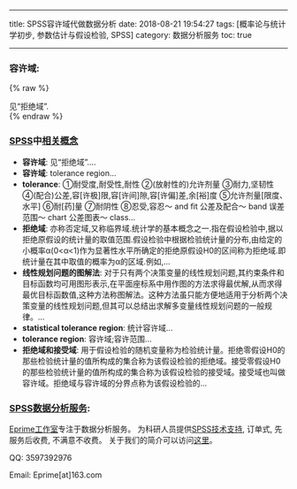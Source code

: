 
---
title: SPSS容许域代做数据分析
date: 2018-08-21 19:54:27
tags: [概率论与统计学初步, 参数估计与假设检验, SPSS]
category: 数据分析服务
toc: true

---



<span></span>
<!-- more -->



### 容许域:

{% raw %}
<div class="p1">见“拒绝域”.</div>
{% endraw %}



### [SPSS](/tags/SPSS/)中[相关概念](/categories/数据分析服务)

- **容许域**: 见“拒绝域”....
- **容许域**: tolerance region...
- **tolerance**: ①耐受度,耐受性,耐性 ②(放射性的)允许剂量 ③耐力,坚韧性 ④(配合)公差,容[许极]限,容[许间]隙,容[许偏]差,余[裕]度 ⑤允许剂量[限度、水平] ⑥耐[药]量 ⑦耐阴性 ⑧忍受,容忍～ and fit 公差及配合～ band 误差范围～ chart 公差图表～ class...
- **拒绝域**: 亦称否定域,又称临界域.统计学的基本概念之一.指在假设检验中,据以拒绝原假设的统计量的取值范围.假设检验中根据检验统计量的分布,由给定的小概率α(0<α<1)作为显著性水平所确定的拒绝原假设H0的区间称为拒绝域.即统计量在其中取值的概率为α的区域.例如,...
- **线性规划问题的图解法**: 对于只有两个决策变量的线性规划问题,其约束条件和目标函数均可用图形表示,在平面座标系中用作图的方法求得最优解,从而求得最优目标函数值,这种方法称图解法。这种方法虽只能方便地适用于分析两个决策变量的线性规划问题,但其可以总结出求解多变量线性规划问题的一般规律。...
- **statistical tolerance region**: 统计容许域...
- **tolerance region**: 容许域;容许范围...
- **拒绝域和接受域**: 用于假设检验的随机变量称为检验统计量。拒绝零假设H0的那些检验统计量的值所构成的集合称为该假设检验的拒绝域。接受零假设H0的那些检验统计量的值所构成的集合称为该假设检验的接受域。接受域也叫做容许域。拒绝域与容许域的分界点称为该假设检验的...




### [SPSS](/tags/SPSS/)[数据分析服务](/categories/数据分析服务/):
[Eprime工作室](http://Eprime.cn/)专注于数据分析服务。
为科研人员提供[SPSS技术支持](http://Eprime.cn/2018/08/18/Eprime工作室SPSS代做服务详情/), 订单式, 先服务后收费, 不满意不收费。
关于我们的简介可以访问[这里](http://Eprime.cn/2018/08/17/关于Eprime工作室/)。

QQ: 3597392976

Email: Eprime[at]163.com


